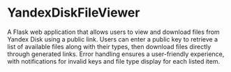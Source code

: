 # YandexDiskFileViewer
 A Flask web application that allows users to view and download files from Yandex Disk using a public link. Users can enter a public key to retrieve a list of available files along with their types, then download files directly through generated links. Error handling ensures a user-friendly experience, with notifications for invalid keys and file type display for each listed item.
